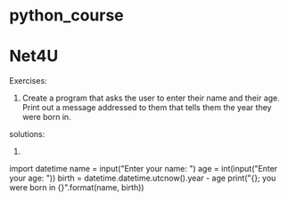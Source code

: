 # python_course

Net4U
=====
 
Exercises: 

1) Create a program that asks the user to enter their name and their age. 
Print out a message addressed to them that tells them the year they were born in. 
 
 
solutions: 
  
1) 
import datetime 
name = input("Enter your name: ") 
age = int(input("Enter your age: ")) 
birth = datetime.datetime.utcnow().year - age 
print("{}; you were born in {}".format(name, birth))
 
 
 
